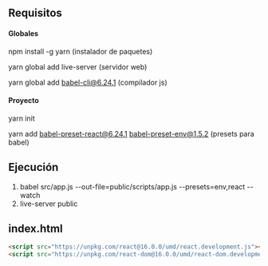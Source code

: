 ## Requisitos

#### Globales

npm install -g yarn (instalador de paquetes)

yarn global add live-server (servidor web)

yarn global add babel-cli@6.24.1 (compilador js)

#### Proyecto

yarn init

yarn add babel-preset-react@6.24.1 babel-preset-env@1.5.2 (presets para babel)



## Ejecución

1. babel src/app.js --out-file=public/scripts/app.js --presets=env,react --watch
1. live-server public


## index.html

```html
<script src="https://unpkg.com/react@16.0.0/umd/react.development.js"></script>
<script src="https://unpkg.com/react-dom@16.0.0/umd/react-dom.development.js"></script>
```

